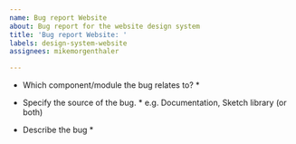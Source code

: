 ```yaml
---
name: Bug report Website
about: Bug report for the website design system
title: 'Bug report Website: '
labels: design-system-website
assignees: mikemorgenthaler

---
```


* Which component/module the bug relates to? *

* Specify the source of the bug. *
e.g. Documentation, Sketch library (or both)

* Describe the bug *
